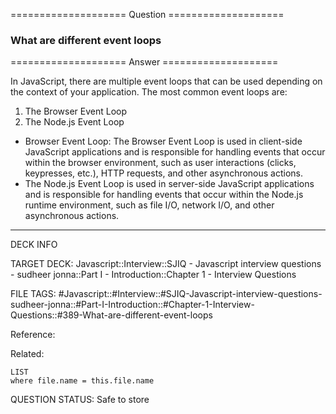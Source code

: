==================== Question ====================  

### What are different event loops  

==================== Answer ====================  

In JavaScript, there are multiple event loops that can be used depending on the
context of your application. The most common event loops are:

1. The Browser Event Loop
2. The Node.js Event Loop

- Browser Event Loop: The Browser Event Loop is used in client-side JavaScript
  applications and is responsible for handling events that occur within the
  browser environment, such as user interactions (clicks, keypresses, etc.),
  HTTP requests, and other asynchronous actions.
- The Node.js Event Loop is used in server-side JavaScript applications and is
  responsible for handling events that occur within the Node.js runtime
  environment, such as file I/O, network I/O, and other asynchronous actions.

---

DECK INFO

TARGET DECK: Javascript::Interview::SJIQ - Javascript interview questions -
sudheer jonna::Part I - Introduction::Chapter 1 - Interview Questions

FILE TAGS:
#Javascript::#Interview::#SJIQ-Javascript-interview-questions-sudheer-jonna::#Part-I-Introduction::#Chapter-1-Interview-Questions::#389-What-are-different-event-loops

Reference:

Related:

```dataview
LIST
where file.name = this.file.name
```

QUESTION STATUS: Safe to store

